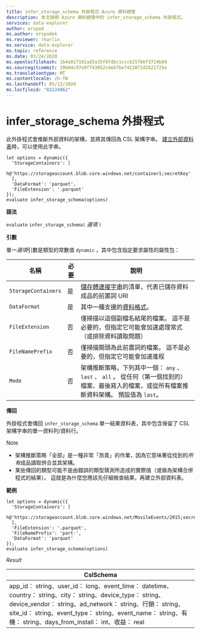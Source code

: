 ```yaml
---
title: infer_storage_schema 外掛程式-Azure 資料總管
description: 本文說明 Azure 資料總管中的 infer_storage_schema 外掛程式。
services: data-explorer
author: orspod
ms.author: orspodek
ms.reviewer: rkarlin
ms.service: data-explorer
ms.topic: reference
ms.date: 03/24/2020
ms.openlocfilehash: 1b4a917101ad3a35f8fdbc1cccb257b6f3724b69
ms.sourcegitcommit: 39b04c97e9ff43052cdeb7be7422072d2b21725e
ms.translationtype: MT
ms.contentlocale: zh-TW
ms.lasthandoff: 05/12/2020
ms.locfileid: "83224862"
---
```

# <a name="infer_storage_schema-plugin"></a>infer_storage_schema 外掛程式

此外掛程式會推斷外部資料的架構，並將其傳回為 CSL 架構字串。 [建立外部資料表](../management/external-tables-azurestorage-azuredatalake.md#create-or-alter-external-table)時，可以使用此字串。

```kusto
let options = dynamic({
  'StorageContainers': [
    h@'https://storageaccount.blob.core.windows.net/container1;secretKey'
  ],
  'DataFormat': 'parquet',
  'FileExtension': '.parquet'
});
evaluate infer_storage_schema(options)
```

**語法**

`evaluate` `infer_storage_schema(` *選項* `)`

**引數**

單一*選項*引數是類型的常數值 `dynamic` ，其中包含指定要求屬性的屬性包：

|名稱                    |必要|說明|
|------------------------|--------|-----------|
|`StorageContainers`|是|[儲存體連接字串](../api/connection-strings/storage.md)的清單，代表已儲存資料成品的前置詞 URI|
|`DataFormat`|是|其中一種支援的[資料格式](https://docs.microsoft.com/azure/data-explorer/ingestion-supported-formats)。|
|`FileExtension`|否|僅掃描以這個副檔名結尾的檔案。 這不是必要的，但指定它可能會加速處理常式（或排除資料讀取問題）|
|`FileNamePrefix`|否|僅掃描開頭為此前置詞的檔案。 這不是必要的，但指定它可能會加速進程|
|`Mode`|否|架構推斷策略，下列其中一個： `any` 、 `last` 、 `all` 。 從任何（第一個找到的）檔案、最後寫入的檔案，或從所有檔案推斷資料架構。 預設值為 `last`。|

**傳回**

外掛程式會傳回 `infer_storage_schema` 單一結果資料表，其中包含保留了 CSL 架構字串的單一資料列/資料行。

> [!NOTE]
> * 架構推斷策略「全部」是一種非常「昂貴」的作業，因為它意味著從找到的*所有*成品讀取併合並其架構。
> * 某些傳回的類型可能不是由錯誤的類型猜測所造成的實際值（或做為架構合併程式的結果）。 這就是為什麼您應該先仔細檢查結果，再建立外部資料表。

**範例**

```kusto
let options = dynamic({
  'StorageContainers': [
    h@'https://storageaccount.blob.core.windows.net/MovileEvents/2015;secretKey'
  ],
  'FileExtension': '.parquet',
  'FileNamePrefix': 'part-',
  'DataFormat': 'parquet'
});
evaluate infer_storage_schema(options)
```

*Result*

|CslSchema|
|---|
|app_id： string、user_id： long、event_time： datetime、country： string、city： string、device_type： string、device_vendor： string、ad_network： string、行銷： string、site_id： string、event_type： string、event_name： string、有機： string、days_from_install： int、收益： real|